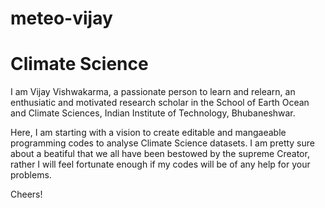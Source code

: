 # meteo-vijay
# Climate Science

I am Vijay Vishwakarma, a passionate person to learn and relearn, an enthusiatic and motivated research scholar in the School of Earth Ocean and Climate Sciences, Indian Institute of Technology, Bhubaneshwar.

Here, I am starting with a vision to create editable and mangaeable programming codes to analyse Climate Science datasets. I am pretty sure about a beatiful that we all have been bestowed by the supreme Creator, rather I will feel fortunate enough if my codes will be of any help for your problems.

Cheers!

